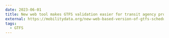 ```yaml
---
date: 2023-06-01
title: New web tool makes GTFS validation easier for transit agency producers and consumers like journey-planning apps
external: https://mobilitydata.org/new-web-based-version-of-gtfs-schedule-validator-released/
tags:
  - GTFS
---
```

